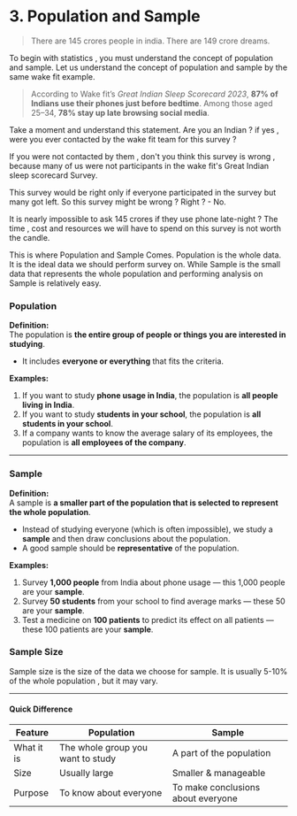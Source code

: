 # 3. Population and Sample

> There are 145 crores people in india. There are 149 crore dreams.&#x20;



To begin with statistics , you must understand the concept of population and sample. Let us understand the concept of population and sample by the same wake fit example.

> According to Wake fit’s _Great Indian Sleep Scorecard 2023_, **87% of Indians use their phones just before bedtime**. Among those aged 25–34, **78% stay up late browsing social media**.

Take a moment and understand this statement. Are you an Indian ? if yes , were you ever contacted by the wake fit team for this survey ?&#x20;

If you were not contacted by them , don't you think this survey is wrong , because many of us were not participants in the wake fit's Great Indian sleep scorecard Survey.

This survey would be right only if everyone participated in the survey but many got left. So this survey might be wrong ? Right ?  - No.

It is nearly impossible to ask 145 crores if they use phone late-night ? The time , cost and resources we will have to spend on this survey is not worth the candle.

This is where Population and Sample Comes. Population is the whole data. It is the ideal data we should perform survey on. While Sample is the small data that represents the whole population and performing analysis on Sample is relatively easy.

### **Population**

**Definition:**\
The population is **the entire group of people or things you are interested in studying**.

* It includes **everyone or everything** that fits the criteria.

**Examples:**

1. If you want to study **phone usage in India**, the population is **all people living in India**.
2. If you want to study **students in your school**, the population is **all students in your school**.
3. If a company wants to know the average salary of its employees, the population is **all employees of the company**.

***

### **Sample**

**Definition:**\
A sample is **a smaller part of the population that is selected to represent the whole population**.

* Instead of studying everyone (which is often impossible), we study a **sample** and then draw conclusions about the population.
* A good sample should be **representative** of the population.

**Examples:**

1. Survey **1,000 people** from India about phone usage — this 1,000 people are your **sample**.
2. Survey **50 students** from your school to find average marks — these 50 are your **sample**.
3. Test a medicine on **100 patients** to predict its effect on all patients — these 100 patients are your **sample**.

### Sample Size

Sample size is the size of the data we choose for sample. It is usually 5-10% of the whole population , but it may vary.

***

#### **Quick Difference**

| Feature    | Population                        | Sample                             |
| ---------- | --------------------------------- | ---------------------------------- |
| What it is | The whole group you want to study | A part of the population           |
| Size       | Usually large                     | Smaller & manageable               |
| Purpose    | To know about everyone            | To make conclusions about everyone |
